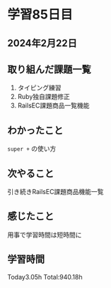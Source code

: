 # 学習85日目
## 2024年2月22日
## 取り組んだ課題一覧
1. タイピング練習
2. Ruby独自課題修正
5. RailsEC課題商品一覧機能
## わかったこと
`super +` の使い方
## 次やること
引き続きRailsEC課題商品機能一覧
## 感じたこと
用事で学習時間は短時間に
## 学習時間
 Today3.05h
 Total:940.18h
